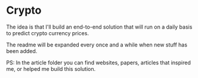 # Crypto

The idea is that I'll build an end-to-end solution that will run on a daily basis to predict crypto currency prices.

The readme will be expanded every once and a while when new stuff has been added.

PS: In the article folder you can find websites, papers, articles that inspired me, or helped me build this solution.